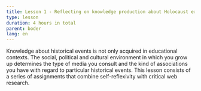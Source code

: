 ```yaml
---
title: Lesson 1 - Reflecting on knowledge production about Holocaust experiences
type: lesson
duration: 4 hours in total 
parent: boder
lang: en
---
```

Knowledge about historical events is not only acquired in educational contexts. The social, political and cultural environment in which you grow up determines the type of media you consult and the kind of associations you have with regard to particular historical events. This lesson consists of a series of assignments that combine self-reflexivity with critical web research.


